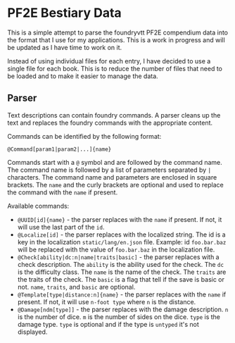 # PF2E Bestiary Data

This is a simple attempt to parse the foundryvtt PF2E compendium data into the format that I use for my applications. This is a work in progress and will be updated as I have time to work on it.

Instead of using individual files for each entry, I have decided to use a single file for each book. This is to reduce the number of files that need to be loaded and to make it easier to manage the data.

## Parser

Text descriptions can contain foundry commands. A parser cleans up the text and replaces the foundry commands with the appropriate content.

Commands can be identified by the following format:

```
@Command[param1|param2|...]{name}
```

Commands start with a `@` symbol and are followed by the command name. The command name is followed by a list of parameters separated by `|` characters. The command name and parameters are enclosed in square brackets. The `name` and the curly brackets are optional and used to replace the command with the `name` if present.

Available commands:

- `@UUID[id]{name}` - the parser replaces with the `name` if present. If not, it will use the last part of the `id`.
- `@Localize[id]` - the parser replaces with the localized string. The id is a key in the localization `static/lang/en.json` file. Example: id `foo.bar.baz` will be replaced with the value of `foo.bar.baz` in the localization file.
- `@Check[ability|dc:n|name|traits|basic]` - the parser replaces with a check description. The `ability` is the ability used for the check. The `dc` is the difficulty class. The `name` is the name of the check. The `traits` are the traits of the check. The `basic` is a flag that tell if the save is basic or not. `name`, `traits`, and `basic` are optional.
- `@Template[type|distance:n]{name}` - the parser replaces with the `name` if present. If not, it will use `n-foot type` where `n` is the distance.
- `@Damage[ndm[type]]` - the parser replaces with the damage description. `n` is the number of dice. `m` is the number of sides on the dice. `type` is the damage type. `type` is optional and if the type is `untyped` it's not displayed.
